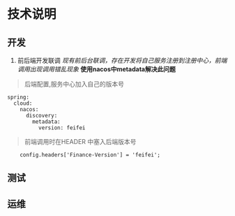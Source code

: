 # 技术说明
## 开发
1. 前后端开发联调
*现有前后台联调，存在开发将自己服务注册到注册中心，前端调用出现调用错乱现象*
**使用nacos中metadata解决此问题**
> 后端配置,服务中心加入自己的版本号
```
spring:
  cloud:
    nacos:
      discovery:
        metadata:
          version: feifei
```
> 前端调用时在HEADER 中塞入后端版本号
```
    config.headers['Finance-Version'] = 'feifei';
```

## 测试

## 运维